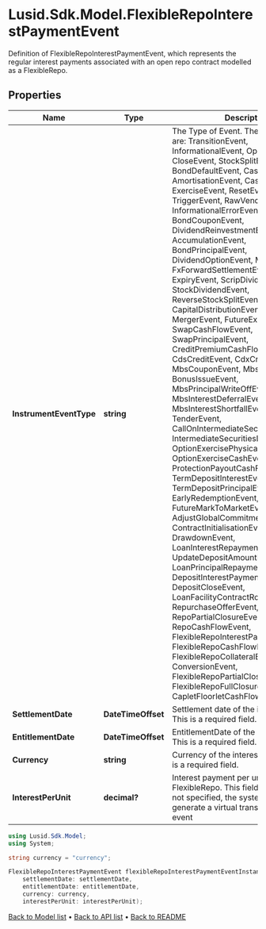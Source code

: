 # Lusid.Sdk.Model.FlexibleRepoInterestPaymentEvent
Definition of FlexibleRepoInterestPaymentEvent, which represents the regular interest payments associated with an  open repo contract modelled as a FlexibleRepo.

## Properties

Name | Type | Description | Notes
------------ | ------------- | ------------- | -------------
**InstrumentEventType** | **string** | The Type of Event. The available values are: TransitionEvent, InformationalEvent, OpenEvent, CloseEvent, StockSplitEvent, BondDefaultEvent, CashDividendEvent, AmortisationEvent, CashFlowEvent, ExerciseEvent, ResetEvent, TriggerEvent, RawVendorEvent, InformationalErrorEvent, BondCouponEvent, DividendReinvestmentEvent, AccumulationEvent, BondPrincipalEvent, DividendOptionEvent, MaturityEvent, FxForwardSettlementEvent, ExpiryEvent, ScripDividendEvent, StockDividendEvent, ReverseStockSplitEvent, CapitalDistributionEvent, SpinOffEvent, MergerEvent, FutureExpiryEvent, SwapCashFlowEvent, SwapPrincipalEvent, CreditPremiumCashFlowEvent, CdsCreditEvent, CdxCreditEvent, MbsCouponEvent, MbsPrincipalEvent, BonusIssueEvent, MbsPrincipalWriteOffEvent, MbsInterestDeferralEvent, MbsInterestShortfallEvent, TenderEvent, CallOnIntermediateSecuritiesEvent, IntermediateSecuritiesDistributionEvent, OptionExercisePhysicalEvent, OptionExerciseCashEvent, ProtectionPayoutCashFlowEvent, TermDepositInterestEvent, TermDepositPrincipalEvent, EarlyRedemptionEvent, FutureMarkToMarketEvent, AdjustGlobalCommitmentEvent, ContractInitialisationEvent, DrawdownEvent, LoanInterestRepaymentEvent, UpdateDepositAmountEvent, LoanPrincipalRepaymentEvent, DepositInterestPaymentEvent, DepositCloseEvent, LoanFacilityContractRolloverEvent, RepurchaseOfferEvent, RepoPartialClosureEvent, RepoCashFlowEvent, FlexibleRepoInterestPaymentEvent, FlexibleRepoCashFlowEvent, FlexibleRepoCollateralEvent, ConversionEvent, FlexibleRepoPartialClosureEvent, FlexibleRepoFullClosureEvent, CapletFloorletCashFlowEvent | 
**SettlementDate** | **DateTimeOffset** | Settlement date of the interest payment. This is a required field. | [optional] 
**EntitlementDate** | **DateTimeOffset** | EntitlementDate of the interest payment. This is a required field. | [optional] 
**Currency** | **string** | Currency of the interest payment. This is a required field. | 
**InterestPerUnit** | **decimal?** | Interest payment per unit held of the FlexibleRepo. This field is optional. If not specified, the system  will not generate a virtual transaction for this event | [optional] 

```csharp
using Lusid.Sdk.Model;
using System;

string currency = "currency";

FlexibleRepoInterestPaymentEvent flexibleRepoInterestPaymentEventInstance = new FlexibleRepoInterestPaymentEvent(
    settlementDate: settlementDate,
    entitlementDate: entitlementDate,
    currency: currency,
    interestPerUnit: interestPerUnit);
```

[Back to Model list](../README.md#documentation-for-models) &#8226; [Back to API list](../README.md#documentation-for-api-endpoints) &#8226; [Back to README](../README.md)
